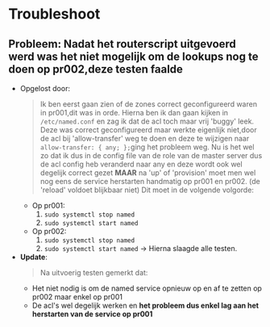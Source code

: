 # Troubleshoot

## Probleem: Nadat het routerscript uitgevoerd werd was het niet mogelijk om de lookups nog te doen op pr002,deze testen faalde
  * Opgelost door:
    > Ik ben eerst gaan zien of de zones correct geconfigureerd waren in pr001,dit was in orde.
        Hierna ben ik dan gaan kijken in `/etc/named.conf` en zag ik dat de acl toch maar vrij 'buggy' leek.
        Deze was correct     geconfigureerd maar werkte eigenlijk niet,door de acl bij 'allow-transfer' weg te doen en deze te wijzigen   naar `allow-transfer: { any; };`ging  het probleem weg.
        Nu is het wel zo dat ik dus in de config file van de role van de master server dus de acl config heb veranderd naar any en deze wordt ook wel degelijk correct gezet
        **MAAR** na 'up' of 'provision' moet men wel nog eens de service herstarten handmatig op pr001 en pr002. (de 'reload' voldoet blijkbaar niet)
        Dit moet in de volgende volgorde:
      - Op pr001:
        1. `sudo systemctl stop named`
        2. `sudo systemctl start named`
      - Op pr002:
        1. `sudo systemctl stop named`
        2. `sudo systemctl start named`
         -> Hierna slaagde alle testen.
  * **Update**:
    > Na uitvoerig testen gemerkt dat:
      - Het niet nodig is om de named service opnieuw op en af te zetten op pr002 maar enkel op pr001
      - De acl's wel degelijk werken en **het probleem dus enkel lag aan het herstarten van de service op pr001**


